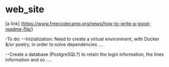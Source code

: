 # web_site

[a link] (https://www.freecodecamp.org/news/how-to-write-a-good-readme-file/)


-To do:
--Inizialization: Need to create a virtual environment, with Docker &/or poetry, in order to solve dependencies ....

--Create a database (PostgreSQL?) to retain the login information, the lines information and so ....
